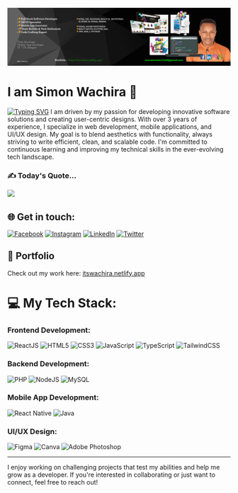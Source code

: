![logo](https://github.com/Simonwachira7318/Simonwachira7318/blob/main/cover.png?raw=true)
# I am Simon Wachira 💫
[![Typing SVG](https://readme-typing-svg.herokuapp.com?size=30&color=00FF00&width=600&lines=Aspiring+Software+Engineer;Passionate+about+crafting+clean+%26+efficient+code;Experienced+in+Frontend+Backend+and+Mobile+Apps+Development)](https://git.io/typing-svg)
I am driven by my passion for developing innovative software solutions and creating user-centric designs. With over 3 years of experience, I specialize in web development, mobile applications, and UI/UX design. My goal is to blend aesthetics with functionality, always striving to write efficient, clean, and scalable code. I'm committed to continuous learning and improving my technical skills in the ever-evolving tech landscape.

### ✍️ Today's Quote...
![](https://quotes-github-readme.vercel.app/api?type=horizontal&theme=radical)

## 🌐 Get in touch:
[![Facebook](https://img.shields.io/badge/Facebook-%231877F2.svg?logo=Facebook&logoColor=white)](https://www.facebook.com/profile.php?id=100071584461977) 
[![Instagram](https://img.shields.io/badge/Instagram-%23E4405F.svg?logo=Instagram&logoColor=white)](https://instagram.com/its__wachira) 
[![LinkedIn](https://img.shields.io/badge/LinkedIn-%230077B5.svg?logo=linkedin&logoColor=white)](https://www.linkedin.com/in/simon-wachira-680b88268) 
[![Twitter](https://img.shields.io/badge/Twitter-%231DA1F2.svg?logo=Twitter&logoColor=white)](https://twitter.com/@Its_wachira2)

## 🔗 Portfolio
Check out my work here: [itswachira.netlify.app](https://itswachira.netlify.app/)

# 💻 My Tech Stack:

### Frontend Development:
![ReactJS](https://img.shields.io/badge/reactjs-%2320232a.svg?style=for-the-badge&logo=react&logoColor=%2361DAFB) 
![HTML5](https://img.shields.io/badge/html5-%23E34F26.svg?style=for-the-badge&logo=html5&logoColor=white) 
![CSS3](https://img.shields.io/badge/css3-%231572B6.svg?style=for-the-badge&logo=css3&logoColor=white) 
![JavaScript](https://img.shields.io/badge/javascript-%23323330.svg?style=for-the-badge&logo=javascript&logoColor=%23F7DF1E) 
![TypeScript](https://img.shields.io/badge/typescript-%23007ACC.svg?style=for-the-badge&logo=typescript&logoColor=white) 
![TailwindCSS](https://img.shields.io/badge/tailwindcss-%2338B2AC.svg?style=for-the-badge&logo=tailwind-css&logoColor=white)

### Backend Development:
![PHP](https://img.shields.io/badge/php-%23777BB4.svg?style=for-the-badge&logo=php&logoColor=white) 
![NodeJS](https://img.shields.io/badge/nodejs-%2343853D.svg?style=for-the-badge&logo=node.js&logoColor=white) 
![MySQL](https://img.shields.io/badge/mysql-%2300f.svg?style=for-the-badge&logo=mysql&logoColor=white)

### Mobile App Development:
![React Native](https://img.shields.io/badge/react_native-%2320232a.svg?style=for-the-badge&logo=react&logoColor=%2361DAFB) 
![Java](https://img.shields.io/badge/java-%23ED8B00.svg?style=for-the-badge&logo=java&logoColor=white)

### UI/UX Design:
![Figma](https://img.shields.io/badge/figma-%23F24E1E.svg?style=for-the-badge&logo=figma&logoColor=white) 
![Canva](https://img.shields.io/badge/canva-%2300C4CC.svg?style=for-the-badge&logo=canva&logoColor=white) 
![Adobe Photoshop](https://img.shields.io/badge/adobe_photoshop-%2331A8FF.svg?style=for-the-badge&logo=adobephotoshop&logoColor=white)

---

I enjoy working on challenging projects that test my abilities and help me grow as a developer. If you're interested in collaborating or just want to connect, feel free to reach out!
